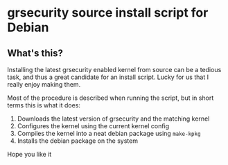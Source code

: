 grsecurity source install script for Debian
=

What's this?
-

Installing the latest grsecurity enabled kernel from source can be a tedious task, and thus a great candidate for an install script. Lucky for us that I really enjoy making them. 

Most of the procedure is described when running the script, but in short terms this is what it does: 

1. Downloads the latest version of grsecurity and the matching kernel
2. Configures the kernel using the current kernel config
3. Compiles the kernel into a neat debian package using `make-kpkg`
4. Installs the debian package on the system

Hope you like it
